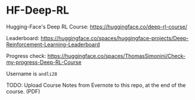 # HF-Deep-RL
Hugging-Face's Deep RL Course: https://huggingface.co/deep-rl-course/

Leaderboard: https://huggingface.co/spaces/huggingface-projects/Deep-Reinforcement-Learning-Leaderboard

Progress check: https://huggingface.co/spaces/ThomasSimonini/Check-my-progress-Deep-RL-Course

Username is `andli28`

TODO: Upload Course Notes from Evernote to this repo, at the end of the course. (PDF)
